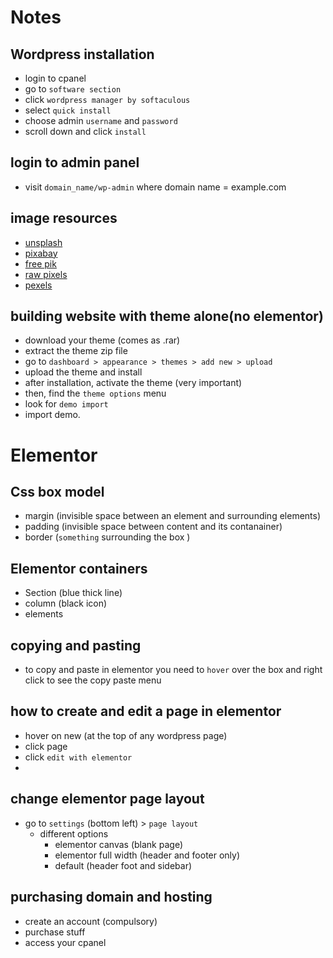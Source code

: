 # Notes


## Wordpress installation

* login to cpanel
* go to `software section`
* click `wordpress manager by softaculous`
* select `quick install`
* choose admin `username` and `password`
* scroll down and click `install`

## login to admin panel

* visit `domain_name/wp-admin` where domain name = example.com


## image resources

* [unsplash](https://unsplash.com)
* [pixabay](https://pixabay.com)
* [free pik](https://freepik.com)
* [raw pixels](https://rawpixels.com)
* [pexels](https://pexels.com)


## building website with theme alone(no elementor)

* download your theme (comes as .rar)
* extract the theme zip file
* go to `dashboard > appearance > themes > add new > upload`
* upload the theme and install
* after installation, activate the theme (very important)
* then, find the `theme options` menu
* look for `demo import`
* import demo.


# Elementor

## Css box model 

* margin (invisible space between an element and surrounding elements)
* padding (invisible space between content and its contanainer)
* border (`something` surrounding the box )

## Elementor containers

* Section (blue thick line)
* column (black icon)
* elements

## copying and pasting

* to copy and paste in elementor you need to `hover` over the box
and right click to see the copy paste menu 

## how to create and edit a page in elementor

* hover on new (at the top of any wordpress page)
* click page
* click `edit with elementor`
*

## change elementor page layout

* go to `settings` (bottom left) > `page layout`
    * different options
        * elementor canvas (blank page)
        * elementor full width (header and footer only)
        * default (header foot and sidebar)

## purchasing domain and hosting

* create an account (compulsory)
* purchase stuff
* access your cpanel


